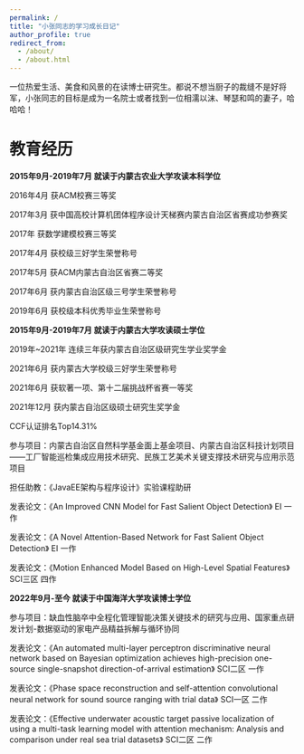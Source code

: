 ```yaml
---
permalink: /
title: "小张同志的学习成长日记"
author_profile: true
redirect_from: 
  - /about/
  - /about.html
---
```


<p>一位热爱生活、美食和风景的在读博士研究生。都说不想当厨子的裁缝不是好将军，小张同志的目标是成为一名院士或者找到一位相濡以沫、琴瑟和鸣的妻子，哈哈哈！</p>

教育经历
======
**2015年9月-2019年7月 就读于内蒙古农业大学攻读本科学位**

2016年4月 获ACM校赛三等奖
<p>2017年3月 获中国高校计算机团体程序设计天梯赛内蒙古自治区省赛成功参赛奖</p>
<p>2017年 获数学建模校赛三等奖</p>
<p>2017年4月 获校级三好学生荣誉称号</p>
<p>2017年5月 获ACM内蒙古自治区省赛二等奖</p>
<p>2017年6月 获内蒙古自治区级三号学生荣誉称号</p> 
<p>2019年6月 获校级本科优秀毕业生荣誉称号</p>

**2015年9月-2019年7月 就读于内蒙古大学攻读硕士学位**
<p>2019年~2021年 连续三年获内蒙古自治区级研究生学业奖学金</p>
<p>2021年6月 获内蒙古大学校级三好学生荣誉称号</p>
<p>2021年6月 获软著一项、第十二届挑战杯省赛一等奖</p>
<p>2021年12月 获内蒙古自治区级硕士研究生奖学金</p>
<p>CCF认证排名Top14.31%</p>
<p>参与项目：内蒙古自治区自然科学基金面上基金项目、内蒙古自治区科技计划项目——工厂智能巡检集成应用技术研究、民族工艺美术关键支撑技术研究与应用示范项目</p>
<p>担任助教：《JavaEE架构与程序设计》实验课程助研</p>
<p>发表论文：《An Improved CNN Model for Fast Salient Object Detection》 EI 一作</p>
<p>发表论文：《A Novel Attention-Based Network for Fast Salient Object Detection》 EI 一作</p>
<p>发表论文：《Motion Enhanced Model Based on High-Level Spatial Features》 SCI三区 四作</p>

**2022年9月-至今 就读于中国海洋大学攻读博士学位**
<p>参与项目：缺血性脑卒中全程化管理智能决策关键技术的研究与应用、国家重点研发计划-数据驱动的家电产品精益拆解与循环协同</p>
<p>发表论文：《An automated multi-layer perceptron discriminative neural network based on Bayesian optimization achieves high-precision one-source single-snapshot direction-of-arrival estimation》 SCI二区 一作</p>
<p>发表论文：《Phase space reconstruction and self-attention convolutional neural network for sound source ranging with trial data》 SCI一区 二作</p>
<p>发表论文：《Effective underwater acoustic target passive localization of using a multi-task learning model with attention mechanism: Analysis and comparison under real sea trial datasets》 SCI二区 二作</p>
